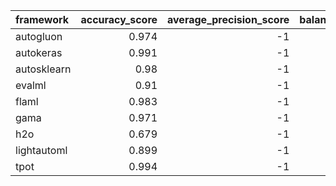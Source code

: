 | framework   |   accuracy_score |   average_precision_score |   balanced_accuracy_score |   cohen_kappa_score |   f1_score_macro |   f1_score_micro |   f1_score_weighted |   matthews_corrcoef |   precision_score |   recall_score |   roc_auc_score | training_time   | test_time   |
|:------------|-----------------:|--------------------------:|--------------------------:|--------------------:|-----------------:|-----------------:|--------------------:|--------------------:|------------------:|---------------:|----------------:|:----------------|:------------|
| autogluon   |            0.974 |                        -1 |                     0.95  |               0.946 |            0.917 |            0.974 |               0.975 |               0.946 |                -1 |             -1 |              -1 | 00:00:11        | 00:00:00    |
| autokeras   |            0.991 |                        -1 |                     0.979 |               0.982 |            0.976 |            0.991 |               0.991 |               0.982 |                -1 |             -1 |              -1 | 00:00:18        | 00:00:01    |
| autosklearn |            0.98  |                        -1 |                     0.967 |               0.958 |            0.928 |            0.98  |               0.981 |               0.958 |                -1 |             -1 |              -1 | 00:11:31        | 00:00:02    |
| evalml      |            0.91  |                        -1 |                     0.83  |               0.813 |            0.799 |            0.91  |               0.913 |               0.814 |                -1 |             -1 |              -1 | 00:10:00        | 00:00:00    |
| flaml       |            0.983 |                        -1 |                     0.982 |               0.964 |            0.959 |            0.983 |               0.983 |               0.964 |                -1 |             -1 |              -1 | 00:09:59        | 00:00:00    |
| gama        |            0.971 |                        -1 |                     0.938 |               0.94  |            0.893 |            0.971 |               0.973 |               0.941 |                -1 |             -1 |              -1 | 00:09:01        | 00:00:00    |
| h2o         |            0.679 |                        -1 |                     0.25  |               0     |            0.202 |            0.679 |               0.549 |               0     |                -1 |             -1 |              -1 | 00:10:15        | 00:00:00    |
| lightautoml |            0.899 |                        -1 |                     0.479 |               0.789 |            0.487 |            0.899 |               0.906 |               0.789 |                -1 |             -1 |              -1 | 00:01:38        | 00:00:00    |
| tpot        |            0.994 |                        -1 |                     0.994 |               0.988 |            0.986 |            0.994 |               0.994 |               0.988 |                -1 |             -1 |              -1 | 00:10:01        | 00:00:00    |